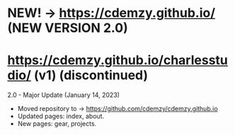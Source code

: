 # NEW! -> https://cdemzy.github.io/ (NEW VERSION 2.0)
# https://cdemzy.github.io/charlesstudio/ (v1) (discontinued)

2.0 - Major Update (January 14, 2023)

- Moved repository to -> https://github.com/cdemzy/cdemzy.github.io
- Updated pages: index, about.
- New pages: gear, projects.
